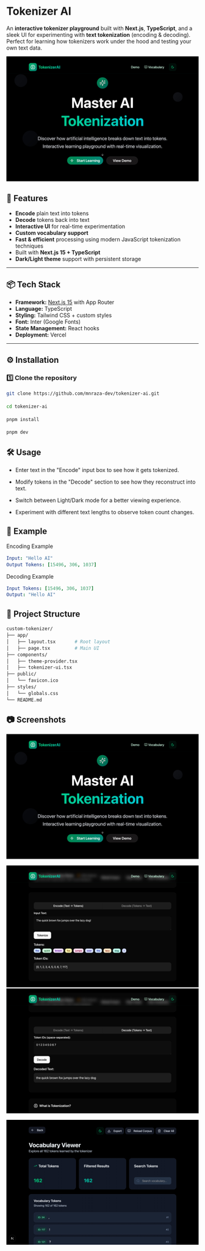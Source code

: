 # Tokenizer AI

An **interactive tokenizer playground** built with **Next.js**, **TypeScript**, and a sleek UI for experimenting with **text tokenization** (encoding & decoding).  
Perfect for learning how tokenizers work under the hood and testing your own text data.

![Home Screenshot](https://raw.githubusercontent.com/mnraza-dev/tokenizer-ai/main/public/screenshots/home.jpg)


## 🚀 Features

- **Encode** plain text into tokens  
- **Decode** tokens back into text  
- **Interactive UI** for real-time experimentation  
- **Custom vocabulary support**  
- **Fast & efficient** processing using modern JavaScript tokenization techniques  
- Built with **Next.js 15 + TypeScript**  
- **Dark/Light theme** support with persistent storage

---

## 📦 Tech Stack

- **Framework:** [Next.js 15](https://nextjs.org/) with App Router
- **Language:** TypeScript
- **Styling:** Tailwind CSS + custom styles
- **Font:** Inter (Google Fonts)
- **State Management:** React hooks
- **Deployment:** Vercel

---

## ⚙️ Installation

### 1️⃣ Clone the repository

```bash
git clone https://github.com/mnraza-dev/tokenizer-ai.git

cd tokenizer-ai

pnpm install

pnpm dev
```

## 🛠 Usage
- Enter text in the "Encode" input box to see how it gets tokenized.

- Modify tokens in the "Decode" section to see how they reconstruct into text.

- Switch between Light/Dark mode for a better viewing experience.

- Experiment with different text lengths to observe token count changes.

## 📖 Example
Encoding Example

```yaml
Input: "Hello AI"
Output Tokens: [15496, 306, 1037]
```
Decoding Example

```yaml
Input Tokens: [15496, 306, 1037]
Output: "Hello AI"
```
## 📂 Project Structure
```bash
custom-tokenizer/
├── app/
│   ├── layout.tsx       # Root layout 
│   ├── page.tsx         # Main UI 
├── components/
│   ├── theme-provider.tsx
│   ├── tokenizer-ui.tsx
├── public/
│   └── favicon.ico
├── styles/
│   └── globals.css
└── README.md
```
## 📷 Screenshots

![Home Screenshot](https://raw.githubusercontent.com/mnraza-dev/tokenizer-ai/main/public/screenshots/home.jpg)

![Encode Screenshot](https://raw.githubusercontent.com/mnraza-dev/tokenizer-ai/main/public/screenshots/encode.jpg)
![Decode Screenshot](https://raw.githubusercontent.com/mnraza-dev/tokenizer-ai/main/public/screenshots/decode.jpg)

![Decode Screenshot](https://raw.githubusercontent.com/mnraza-dev/tokenizer-ai/main/public/screenshots/vocab.jpg)

